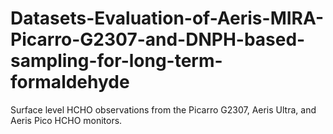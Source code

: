 # Datasets-Evaluation-of-Aeris-MIRA-Picarro-G2307-and-DNPH-based-sampling-for-long-term-formaldehyde
Surface level HCHO observations from the Picarro G2307, Aeris Ultra, and Aeris Pico HCHO monitors.
